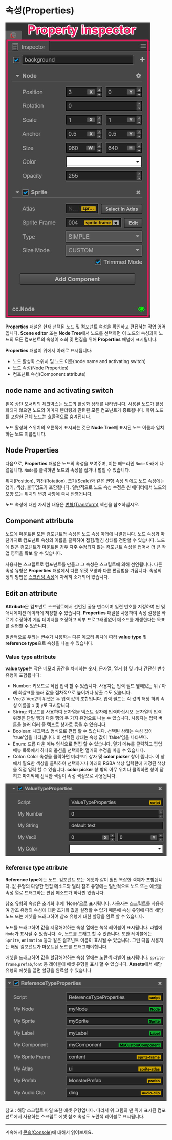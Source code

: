 # 속성(Properties)

![properites-panel](../index/inspector.png)

**Properties** 패널은 현재 선택된 노드 및 컴포넌트 속성을 확인하고 편집하는 작업 영역입니다. **Scene editor** 또는 **Node Tree**에서 노드를 선택하면 이 노드의 속성과이 노드의 모든 컴포넌트의 속성이 조회 및 편집을 위해 **Properties** 패널에 표시됩니다.

**Properties** 패널이 위에서 아래로 표시됩니다:

- 노드 활성화 스위치 및 노드 이름(node name and activating switch)
- 노드 속성(Node Properties)
- 컴포넌트 속성(Component attribute)

## node name and activating switch

왼쪽 상단 모서리의 체크박스는 노드의 활성화 상태를 나타냅니다. 사용된 노드가 활성화되지 않으면 노드의 이미지 렌더링과 관련된 모든 컴포넌트가 종료됩니다. 하위 노드를 포함한 전체 노드는 효율적으로 숨겨집니다.

노드 활성화 스위치의 오른쪽에 표시되는 것은 **Node Tree**에 표시된 노드 이름과 일치하는 노드 이름입니다.

## Node Properties

다음으로, **Properties** 패널은 노드의 속성을 보여주며, 이는 헤드라인 `Node` 아래에 나열됩니다. `Node`를 클릭하면 노드의 속성을 접거나 펼칠 수 있습니다.

위치(Position), 회전(Rotation), 크기(Scale)와 같은 변형 속성 외에도 노드 속성에는 앵커, 색상, 불투명도가 포함됩니다. 일반적으로 노드 속성 수정은 씬 에디터에서 노드의 모양 또는 위치의 변경 사항에 즉시 반영됩니다.

노드 속성에 대한 자세한 내용은 [변형(Transform)](../../../content-workflow/transform.md) 섹션을 참조하십시오.

## Component attribute

노드에 마운트된 모든 컴포넌트와 속성은 노드 속성 아래에 나열됩니다. 노드 속성과 마찬가지로 컴포넌트 속성의 이름을 클릭하여 접힘/펼침 상태를 전환할 수 있습니다. 노드에 많은 컴포넌트가 마운트된 경우 자주 수정되지 않는 컴포넌트 속성을 접어서 더 큰 작업 영역을 확보 할 수 있습니다.

사용자는 스크립트로 컴포넌트를 만들고 그 속성은 스크립트에 의해 선언됩니다. 다른 속성 유형은 **Properties** 패널에서 다른 위젯 모양과 다른 편집법을 가집니다. 속성의 정의 방법은 [스크립팅 속성](../../../scripting/reference/attribute.md)에 자세히 소개되어 있습니다.

## Edit an attribute

**Attribute**은 컴포넌트 스크립트에서 선언된 공용 변수이며 일련 번호를 지정하여 씬 및 애니메이션 데이터에 저장할 수 있습니다. **Properties** 패널을 사용하여 속성 설정을 빠르게 수정하여 게임 데이터를 조정하고 외부 프로그래밍없이 메소드를 재생한다는 목표를 실현할 수 있습니다.

일반적으로 우리는 변수가 사용하는 다른 메모리 위치에 따라 **value type** 및 **reference type**으로 속성을 나눌 수 있습니다.

### Value type attribute

**value type**는 작은 메모리 공간을 차지하는 숫자, 문자열, 열거 형 및 기타 간단한 변수 유형이 포함됩니다:

- Number: 키보드로 직접 입력 할 수 있습니다. 사용자는 입력 필드 옆에있는 위 / 아래 화살표를 눌러 값을 점차적으로 높이거나 낮출 수도 있습니다.
- Vec2: Vec2의 위젯은 두 입력 값의 조합입니다. 입력 필드는 각 값의 해당 하위 속성 이름을 `x` 및 `y`로 표시합니다.
- String: 키보드를 사용하여 문자열을 텍스트 상자에 입력하십시오. 문자열의 입력 위젯은 단일 행과 다중 행의 두 가지 유형으로 나눌 수 있습니다. 사용자는 입력 버튼을 눌러 여러 줄 텍스트 상자로 묶을 수 있습니다.
- Boolean: 체크박스 형식으로 편집 할 수 있습니다. 선택된 상태는 속성 값이 'true'임을 나타냅니다. 비 선택된 상태는 속성 값이 'false'임을 나타낸다.
- Enum: 드롭 다운 메뉴 형식으로 편집 할 수 있습니다. 열거 메뉴를 클릭하고 팝업 메뉴 목록에서 하나의 옵션을 선택하면 열거의 수정을 마칠 수 있습니다.
- Color: Color 속성을 클릭하면 미리보기 상자 및 **color picker** 창이 뜹니다. 이 창에서 필요한 색상을 클릭하여 선택하거나 아래의 RGBA 색상 입력란에 지정된 색상을 직접 입력 할 수 있습니다. **color picker** 창 밖의 아무 위치나 클릭하면 창이 닫히고 마지막에 선택한 색상이 속성 색상으로 사용됩니다.

![value types](inspector/value_type.png)

### Reference type attribute

**Reference type**에는 노드, 컴포넌트 또는 에셋과 같이 훨씬 복잡한 객체가 포함됩니다. 값 유형의 다양한 편집 메소드와 달리 참조 유형에는 일반적으로 노드 또는 에셋을 속성 열로 드래그하는 편집 메소드가 하나만 있습니다.

참조 유형의 속성은 초기화 후에 'None'으로 표시됩니다. 사용자는 스크립트를 사용하여 참조 유형의 속성에 대한 초기화 값을 설정할 수 없기 때문에 속성 유형에 따라 해당 노드 또는 에셋을 드래그하여 참조 유형에 대한 할당을 완료 할 수 있습니다.

노드를 드래그하여 값을 지정해야하는 속성 열에는 녹색 레이블이 표시됩니다. 라벨에 `Node`가 표시될 수 있습니다. 즉, 노드를 드래그 할 수 있습니다. 또한 레이블에는 `Sprite`, `Animation` 등과 같은 컴포넌트 이름이 표시될 수 있습니다. 그런 다음 사용자는 해당 컴포넌트가 마운트된 노드를 드래그해야합니다.

애셋을 드래그하여 값을 할당해야하는 속성 열에는 노란색 라벨이 표시됩니다. `sprite-frame`,`prefab`,`font` 등 레이블에 에셋 유형을 표시 할 수 있습니다. **Assets**에서 해당 유형의 에셋을 끌면 할당을 완료할 수 있습니다

![reference types](inspector/reference_type.png)

  참고 : 해당 스크립트 파일 또한 에셋 유형입니다. 따라서 위 그림의 맨 위에 표시된 컴포넌트에서 사용하는 스크립트 에셋 참조 속성도 노란색 레이블로 표시됩니다.

---

계속해서 [콘솔(Console)](console.md)에 대해서 읽어보세요.
